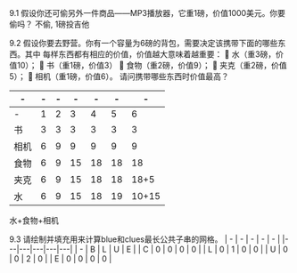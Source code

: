 9.1 假设你还可偷另外一件商品——MP3播放器，它重1磅，价值1000美元。你要偷吗？
不偷, 1磅投吉他

9.2 假设你要去野营。你有一个容量为6磅的背包，需要决定该携带下面的哪些东西。其中 每样东西都有相应的价值，价值越大意味着越重要： 
 水（重3磅，价值10）； 
 书（重1磅，价值3） 
 食物（重2磅，价值9）； 
 夹克（重2磅，价值5）； 
 相机（重1磅，价值6）。
请问携带哪些东西时价值最高？

| - | - | - | - | - | - | - |
|---|---|---|---|---|---|---| 
| - | 1 | 2 | 3 | 4 | 5 | 6 |
|书 | 3 | 3 | 3 | 3 | 3 | 3 |
|相机| 6| 9 | 9 | 9 | 9 | 9 |
|食物|6 | 9 | 15| 18|18 | 18 |  
|夹克|6 | 9 | 15| 18| 18|18+5|
|水 |6  | 9 | 15| 18| 19|10+15|
水+食物+相机

9.3 请绘制并填充用来计算blue和clues最长公共子串的网格。
| - | - | - | - | - | 
|---|---|---|---|---|
| - | B | L | U | E |
| C | 0 | 0 | 0 | 0 | 
| L | 0 | 1 | 0 | 0 |
| U | 0 | 0 | 2 | 0 |
| E | 0 | 0 | 0 | 0 | 